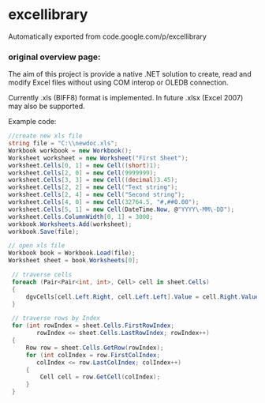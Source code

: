 # excellibrary
Automatically exported from code.google.com/p/excellibrary

### original overview page:

The aim of this project is provide a native .NET solution to create, read and modify Excel files without using COM interop or OLEDB connection.

Currently .xls (BIFF8) format is implemented. In future .xlsx (Excel 2007) may also be supported.

Example code:
```csharp
//create new xls file
string file = "C:\\newdoc.xls";
Workbook workbook = new Workbook();
Worksheet worksheet = new Worksheet("First Sheet");
worksheet.Cells[0, 1] = new Cell((short)1);
worksheet.Cells[2, 0] = new Cell(9999999);
worksheet.Cells[3, 3] = new Cell((decimal)3.45);
worksheet.Cells[2, 2] = new Cell("Text string");
worksheet.Cells[2, 4] = new Cell("Second string");
worksheet.Cells[4, 0] = new Cell(32764.5, "#,##0.00");
worksheet.Cells[5, 1] = new Cell(DateTime.Now, @"YYYY\-MM\-DD");
worksheet.Cells.ColumnWidth[0, 1] = 3000;
workbook.Worksheets.Add(worksheet);
workbook.Save(file);

// open xls file
Workbook book = Workbook.Load(file);
Worksheet sheet = book.Worksheets[0];

 // traverse cells
 foreach (Pair<Pair<int, int>, Cell> cell in sheet.Cells)
 {
     dgvCells[cell.Left.Right, cell.Left.Left].Value = cell.Right.Value;
 }

 // traverse rows by Index
 for (int rowIndex = sheet.Cells.FirstRowIndex; 
        rowIndex <= sheet.Cells.LastRowIndex; rowIndex++)
 {
     Row row = sheet.Cells.GetRow(rowIndex);
     for (int colIndex = row.FirstColIndex; 
        colIndex <= row.LastColIndex; colIndex++)
     {
         Cell cell = row.GetCell(colIndex);
     }
 }
```

